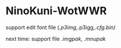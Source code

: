 # NinoKuni-WotWWR
support edit font file (*.p3img,*.p3igg,*.cfg.bin)*


next time:
  support file *.imgpak*, *.mnupak*
